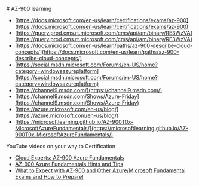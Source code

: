 ﻿﻿# AZ-900 learning
* [https://docs.microsoft.com/en-us/learn/certifications/exams/az-900](https://docs.microsoft.com/en-us/learn/certifications/exams/az-900)
* [https://query.prod.cms.rt.microsoft.com/cms/api/am/binary/RE3WzVA](https://query.prod.cms.rt.microsoft.com/cms/api/am/binary/RE3WzVA)
* [https://docs.microsoft.com/en-us/learn/paths/az-900-describe-cloud-concepts/](https://docs.microsoft.com/en-us/learn/paths/az-900-describe-cloud-concepts/)
* [https://social.msdn.microsoft.com/Forums/en-US/home?category=windowsazureplatform](https://social.msdn.microsoft.com/Forums/en-US/home?category=windowsazureplatform)
* [https://channel9.msdn.com/](https://channel9.msdn.com/)
* [https://channel9.msdn.com/Shows/Azure-Friday](https://channel9.msdn.com/Shows/Azure-Friday)
* [https://azure.microsoft.com/en-us/blog/](https://azure.microsoft.com/en-us/blog/)
* [https://microsoftlearning.github.io/AZ-900T0x-MicrosoftAzureFundamentals/](https://microsoftlearning.github.io/AZ-900T0x-MicrosoftAzureFundamentals/)

﻿﻿YouTube videos on your way to Certification
* [Cloud Experts: AZ-900 Azure Fundamentals](https://www.youtube.com/watch?v=PB7nWMZW4SM)
* [AZ-900 Azure Fundamentals Hints and Tips](https://www.youtube.com/watch?v=t1nB1RYihJg&t=8s)
* [What to Expect with AZ-900 and Other Azure/Microsoft Fundamental Exams and How to Prepare!](https://www.youtube.com/watch?v=0sHvssrWytM)
